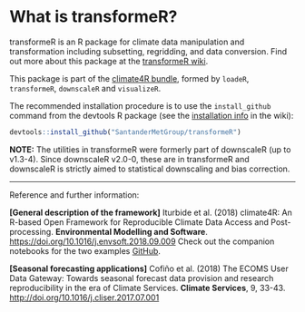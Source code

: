 # What is transformeR?

transformeR is an R package for climate data manipulation and transformation including subsetting, regridding, and data conversion. Find out more about this package at the [transformeR wiki](https://github.com/SantanderMetGroup/transformeR/wiki). 

This package is part of the [climate4R bundle](http://www.meteo.unican.es/climate4r), formed by `loadeR`, `transformeR`, `downscaleR` and `visualizeR`.

The recommended installation procedure is to use the `install_github` command from the devtools R package (see the [installation info](https://github.com/SantanderMetGroup/visualizeR/wiki/installation) in the wiki):

```r
devtools::install_github("SantanderMetGroup/transformeR")
```
**NOTE:** The utilities in transformeR were formerly part of downscaleR (up to v1.3-4). Since downscaleR v2.0-0, these are in transformeR and downscaleR is strictly aimed to statistical downscaling and bias correction. 

---
Reference and further information: 

**[General description of the framework]** Iturbide et al. (2018) climate4R: An R-based Open Framework for Reproducible Climate Data Access and Post-processing. **Environmental Modelling and Software**. https://doi.org/10.1016/j.envsoft.2018.09.009
Check out the companion notebooks for the two examples [GitHub](https://github.com/SantanderMetGroup/notebooks).

**[Seasonal forecasting applications]** Cofiño et al. (2018) The ECOMS User Data Gateway: Towards seasonal forecast data provision and research reproducibility in the era of Climate Services. **Climate Services**, 9, 33-43. http://doi.org/10.1016/j.cliser.2017.07.001



